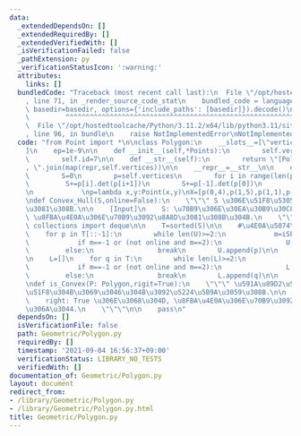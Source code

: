 ```yaml
---
data:
  _extendedDependsOn: []
  _extendedRequiredBy: []
  _extendedVerifiedWith: []
  _isVerificationFailed: false
  _pathExtension: py
  _verificationStatusIcon: ':warning:'
  attributes:
    links: []
  bundledCode: "Traceback (most recent call last):\n  File \"/opt/hostedtoolcache/Python/3.11.2/x64/lib/python3.11/site-packages/onlinejudge_verify/documentation/build.py\"\
    , line 71, in _render_source_code_stat\n    bundled_code = language.bundle(stat.path,\
    \ basedir=basedir, options={'include_paths': [basedir]}).decode()\n          \
    \         ^^^^^^^^^^^^^^^^^^^^^^^^^^^^^^^^^^^^^^^^^^^^^^^^^^^^^^^^^^^^^^^^^^^^^^^^^^^^^^^^^\n\
    \  File \"/opt/hostedtoolcache/Python/3.11.2/x64/lib/python3.11/site-packages/onlinejudge_verify/languages/python.py\"\
    , line 96, in bundle\n    raise NotImplementedError\nNotImplementedError\n"
  code: "from Point import *\n\nclass Polygon:\n    __slots__=[\"vertices\",\"id\"\
    ]\n    ep=1e-9\n\n    def __init__(self,*Points):\n        self.vertices=list(Points)\n\
    \        self.id=7\n\n    def __str__(self):\n        return \"[Polygon] \"+\"\
    , \".join(map(repr,self.vertices))\n\n    __repr__=__str__\n\n    def area(self):\n\
    \        S=0\n        p=self.vertices\n        for i in range(len(p)-1):\n   \
    \         S+=p[i].det(p[i+1])\n        S+=p[-1].det(p[0])\n        return abs(S)/2\n\
    \n            \np=lambda x,y:Point(x,y)\nX=[p(0,4),p(1,5),p(1,1),p(2,3),p(2,0),p(3,6),p(4,4),p(4,1),p(5,3),p(6,5),p(6,1),p(7,4)]\n\
    \ndef Convex_Hull(S,online=False):\n    \"\"\" S \u306E\u51F8\u5305\u3092\u6C42\
    \u3081\u308B.\n\n    [Input]\n    S: \u70B9\u306E\u30EA\u30B9\u30C8\n    online:\
    \ \u8FBA\u4E0A\u306E\u70B9\u3092\u8A8D\u3081\u308B\u304B.\n    \"\"\"\n\n    from\
    \ collections import deque\n\n    T=sorted(S)\n\n    #\u4E0A\u5074\n    U=[]\n\
    \    for p in T[::-1]:\n        while len(U)>=2:\n            m=iSP(U[-2],U[-1],p)\n\
    \            if m==-1 or (not online and m==2):\n                U.pop()\n   \
    \         else:\n                break\n        U.append(p)\n\n    #\u4E0B\u5074\
    \n    L=[]\n    for q in T:\n        while len(L)>=2:\n            m=iSP(L[-2],L[-1],q)\n\
    \            if m==-1 or (not online and m==2):\n                L.pop()\n   \
    \         else:\n                break\n        L.append(q)\n\n    return Polygon(*(U+L[1:-1]))\n\
    \ndef is_Convex(P: Polygon,rigit=True):\n    \"\"\" \u591A\u89D2\u5F62 P \u304C\
    \u51F8\u304B\u3069\u3046\u304B\u3092\u5224\u5B9A\u3059\u308B.\n\n    P: Polygon\n\
    \    right: True \u306E\u3068\u304D, \u8FBA\u4E0A\u306E\u70B9\u3092\u8A8D\u3081\
    \u306A\u3044.\n    \"\"\"\n\n    pass\n"
  dependsOn: []
  isVerificationFile: false
  path: Geometric/Polygon.py
  requiredBy: []
  timestamp: '2021-09-04 16:56:37+09:00'
  verificationStatus: LIBRARY_NO_TESTS
  verifiedWith: []
documentation_of: Geometric/Polygon.py
layout: document
redirect_from:
- /library/Geometric/Polygon.py
- /library/Geometric/Polygon.py.html
title: Geometric/Polygon.py
---
```

